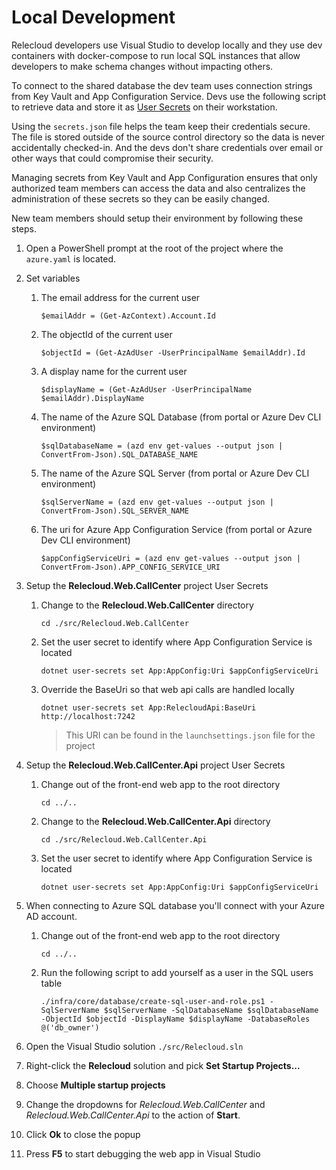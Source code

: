 # Local Development

Relecloud developers use Visual Studio to develop locally and they use
dev containers with docker-compose to run local SQL instances that
allow developers to make schema changes without impacting others.

To connect to the shared database the dev team uses connection strings
from Key Vault and App Configuration Service. Devs use the following
script to retrieve data and store it as
[User Secrets](https://docs.microsoft.com/aspnet/core/security/app-secrets?view=aspnetcore-6.0&tabs=windows)
on their workstation.

Using the `secrets.json` file helps the team keep their credentials
secure. The file is stored outside of the source control directory so
the data is never accidentally checked-in. And the devs don't share
credentials over email or other ways that could compromise their
security.

Managing secrets from Key Vault and App Configuration ensures that only
authorized team members can access the data and also centralizes the
administration of these secrets so they can be easily changed.

New team members should setup their environment by following these steps.

1. Open a PowerShell prompt at the root of the project where the `azure.yaml` is located.
1. Set variables
    1. The email address for the current user
        ```pwsh
        $emailAddr = (Get-AzContext).Account.Id
        ```
    1. The objectId of the current user
        ```pwsh
        $objectId = (Get-AzAdUser -UserPrincipalName $emailAddr).Id
        ```
    1. A display name for the current user
        ```pwsh
        $displayName = (Get-AzAdUser -UserPrincipalName $emailAddr).DisplayName 
        ```
    1. The name of the Azure SQL Database (from portal or Azure Dev CLI environment)
        ```pwsh
        $sqlDatabaseName = (azd env get-values --output json | ConvertFrom-Json).SQL_DATABASE_NAME
        ```
    1. The name of the Azure SQL Server (from portal or Azure Dev CLI environment)
        ```pwsh
        $sqlServerName = (azd env get-values --output json | ConvertFrom-Json).SQL_SERVER_NAME
        ```
    1. The uri for Azure App Configuration Service (from portal or Azure Dev CLI environment)
        ```pwsh
        $appConfigServiceUri = (azd env get-values --output json | ConvertFrom-Json).APP_CONFIG_SERVICE_URI
        ```
1. Setup the **Relecloud.Web.CallCenter** project User Secrets
    1. Change to the **Relecloud.Web.CallCenter** directory
        ```pwsh
        cd ./src/Relecloud.Web.CallCenter
        ```
    1. Set the user secret to identify where App Configuration Service is located
        ```pwsh
        dotnet user-secrets set App:AppConfig:Uri $appConfigServiceUri
        ```
    1. Override the BaseUri so that web api calls are handled locally
        ```pwsh
        dotnet user-secrets set App:RelecloudApi:BaseUri http://localhost:7242
        ```
        > This URI can be found in the `launchsettings.json` file for the project

1. Setup the **Relecloud.Web.CallCenter.Api** project User Secrets
    1. Change out of the front-end web app to the root directory
        ```pwsh
        cd ../..
        ```
    1. Change to the **Relecloud.Web.CallCenter.Api** directory
        ```pwsh
        cd ./src/Relecloud.Web.CallCenter.Api
        ```
    1. Set the user secret to identify where App Configuration Service is located
        ```pwsh
        dotnet user-secrets set App:AppConfig:Uri $appConfigServiceUri
        ```
1. When connecting to Azure SQL database you'll connect with your Azure AD account.
    1. Change out of the front-end web app to the root directory
        ```pwsh
        cd ../..
        ```
    1. Run the following script to add yourself as a user in the SQL users table
        ```pwsh
        ./infra/core/database/create-sql-user-and-role.ps1 -SqlServerName $sqlServerName -SqlDatabaseName $sqlDatabaseName -ObjectId $objectId -DisplayName $displayName -DatabaseRoles @('db_owner')
        ```
1. Open the Visual Studio solution `./src/Relecloud.sln`
1. Right-click the **Relecloud** solution and pick **Set Startup Projects...**
1. Choose **Multiple startup projects**
1. Change the dropdowns for *Relecloud.Web.CallCenter* and *Relecloud.Web.CallCenter.Api* to the action of **Start**.
1. Click **Ok** to close the popup
1. Press **F5** to start debugging the web app in Visual Studio
